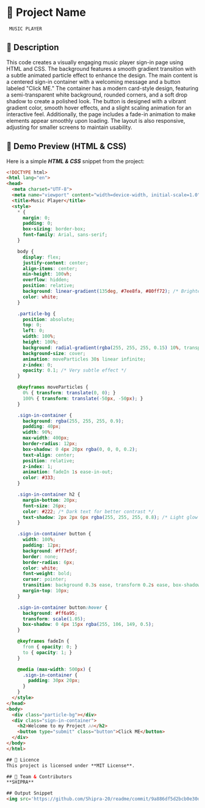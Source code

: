 # 🌟 Project Name
     MUSIC PLAYER
     
## 📌 Description
This code creates a visually engaging music player sign-in page using HTML and CSS. The background features a smooth gradient transition with a subtle animated particle effect to enhance the design. The main content is a centered sign-in container with a welcoming message and a button labeled "Click ME." The container has a modern card-style design, featuring a semi-transparent white background, rounded corners, and a soft drop shadow to create a polished look. The button is designed with a vibrant gradient color, smooth hover effects, and a slight scaling animation for an interactive feel. Additionally, the page includes a fade-in animation to make elements appear smoothly upon loading. The layout is also responsive, adjusting for smaller screens to maintain usability.

## 🎨 Demo Preview (HTML & CSS)
Here is a simple ***HTML & CSS*** snippet from the project:
```html
<!DOCTYPE html>
<html lang="en">
<head>
  <meta charset="UTF-8">
  <meta name="viewport" content="width=device-width, initial-scale=1.0">
  <title>Music Player</title>
  <style>
    * {
      margin: 0;
      padding: 0;
      box-sizing: border-box;
      font-family: Arial, sans-serif;
    }

    body {
      display: flex;
      justify-content: center;
      align-items: center;
      min-height: 100vh;
      overflow: hidden;
      position: relative;
      background: linear-gradient(135deg, #7ee8fa, #80ff72); /* Brighter colors */
      color: white;
    }

    .particle-bg {
      position: absolute;
      top: 0;
      left: 0;
      width: 100%;
      height: 100%;
      background: radial-gradient(rgba(255, 255, 255, 0.15) 10%, transparent 70%);
      background-size: cover;
      animation: moveParticles 30s linear infinite;
      z-index: 0;
      opacity: 0.1; /* Very subtle effect */
    }

    @keyframes moveParticles {
      0% { transform: translate(0, 0); }
      100% { transform: translate(-50px, -50px); }
    }

    .sign-in-container {
      background: rgba(255, 255, 255, 0.9);
      padding: 40px;
      width: 90%;
      max-width: 400px;
      border-radius: 12px;
      box-shadow: 0 4px 20px rgba(0, 0, 0, 0.2);
      text-align: center;
      position: relative;
      z-index: 1;
      animation: fadeIn 1s ease-in-out;
      color: #333;
    }

    .sign-in-container h2 {
      margin-bottom: 20px;
      font-size: 26px;
      color: #222; /* Dark text for better contrast */
      text-shadow: 2px 2px 6px rgba(255, 255, 255, 0.8); /* Light glow */
    }

    .sign-in-container button {
      width: 100%;
      padding: 12px;
      background: #ff7e5f;
      border: none;
      border-radius: 6px;
      color: white;
      font-weight: bold;
      cursor: pointer;
      transition: background 0.3s ease, transform 0.2s ease, box-shadow 0.2s ease;
      margin-top: 10px;
    }

    .sign-in-container button:hover {
      background: #ff6a95;
      transform: scale(1.05);
      box-shadow: 0 4px 15px rgba(255, 106, 149, 0.5);
    }

    @keyframes fadeIn {
      from { opacity: 0; }
      to { opacity: 1; }
    }

    @media (max-width: 500px) {
      .sign-in-container {
        padding: 30px 20px;
      }
    }
  </style>
</head>
<body>
  <div class="particle-bg"></div>
  <div class="sign-in-container">
    <h2>Welcome to my Project 🎶🎶</h2>
    <button type="submit" class="button">Click ME</button>
  </div>
</body>
</html>

## 📜 Licence
This project is licensed under **MIT License**.

## 👥 Team & Contributors  
**SHIPRA**  

## Output Snippet
<img src='https://github.com/Shipra-20/readme/commit/9a886df5d2bcb0e30d79f53af368d39c93066896'>
